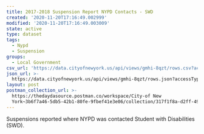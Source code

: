 ```yaml
---
title: 2017-2018 Suspension Report NYPD Contacts - SWD
created: '2020-11-20T17:16:49.002999'
modified: '2020-11-20T17:16:49.003009'
state: active
type: dataset
tags:
  - Nypd
  - Suspension
groups:
  - Local Government
csv_url: 'https://data.cityofnewyork.us/api/views/gmhi-8qzt/rows.csv?accessType=DOWNLOAD'
json_url: >-
  https://data.cityofnewyork.us/api/views/gmhi-8qzt/rows.json?accessType=DOWNLOAD
layout: post
postman_collection_url: >-
  https://thedaydasource.postman.co/workspace/City-of New
  York~3b6f7a46-5db5-42b1-80fe-9fbef41e3e06/collection/317f1f8a-d2ff-4929-b20b-016c625bb112
---
```

Suspensions reported where NYPD was contacted Student with Disabilities (SWD).
